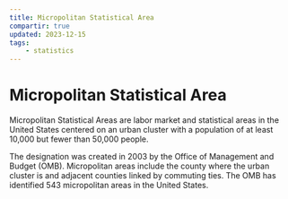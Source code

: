 ```yaml
---
title: Micropolitan Statistical Area
compartir: true
updated: 2023-12-15
tags:
    - statistics
---
```


# Micropolitan Statistical Area

Micropolitan Statistical Areas are labor market and statistical areas in the United States centered on an urban cluster with a population of at least 10,000 but fewer than 50,000 people.

The designation was created in 2003 by the Office of Management and Budget (OMB). Micropolitan areas include the county where the urban cluster is and adjacent counties linked by commuting ties. The OMB has identified 543 micropolitan areas in the United States.
